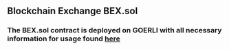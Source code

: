 ## Blockchain Exchange BEX.sol 



### The BEX.sol contract is deployed on GOERLI with all necessary information for usage found [here](https://gist.github.com/lrgeoemtry/927a384691610863332a221f8984d5bd)

